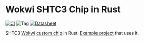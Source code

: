 # Wokwi SHTC3 Chip in Rust

[![CI](https://github.com/SergioGasquez/wokwi-shtc3/actions/workflows/ci.yml/badge.svg)](https://github.com/SergioGasquez/wokwi-shtc3/actions/workflows/ci.yml)
![Tag](https://img.shields.io/github/v/tag/SergioGasquez/wokwi-shtc3)
[![Datasheet](https://img.shields.io/badge/Datasheet-SHTC3-important)](https://www.mouser.com/datasheet/2/682/Sensirion_04202018_HT_DS_SHTC3_Preliminiary_D2-1323493.pdf)


SHTC3 [Wokwi](https://wokwi.com/) [custom chip](https://docs.wokwi.com/chips-api/getting-started) in Rust. [Example project](https://wokwi.com/projects/360623713943950337) that uses it.

